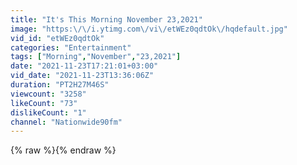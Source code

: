 ```yaml
---
title: "It's This Morning November 23,2021"
image: "https:\/\/i.ytimg.com\/vi\/etWEz0qdtOk\/hqdefault.jpg"
vid_id: "etWEz0qdtOk"
categories: "Entertainment"
tags: ["Morning","November","23,2021"]
date: "2021-11-23T17:21:01+03:00"
vid_date: "2021-11-23T13:36:06Z"
duration: "PT2H27M46S"
viewcount: "3258"
likeCount: "73"
dislikeCount: "1"
channel: "Nationwide90fm"
---
```

{% raw %}{% endraw %}
